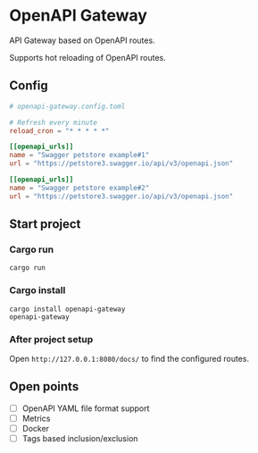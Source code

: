 # OpenAPI Gateway

API Gateway based on OpenAPI routes.

Supports hot reloading of OpenAPI routes.

## Config

```toml
# openapi-gateway.config.toml

# Refresh every minute
reload_cron = "* * * * *"

[[openapi_urls]]
name = "Swagger petstore example#1"
url = "https://petstore3.swagger.io/api/v3/openapi.json"

[[openapi_urls]]
name = "Swagger petstore example#2"
url = "https://petstore3.swagger.io/api/v3/openapi.json"
```

## Start project

### Cargo run
```
cargo run
```

### Cargo install
```
cargo install openapi-gateway
openapi-gateway
```

### After project setup

Open `http://127.0.0.1:8080/docs/` to find the configured routes.


## Open points
- [ ] OpenAPI YAML file format support
- [ ] Metrics
- [ ] Docker
- [ ] Tags based inclusion/exclusion